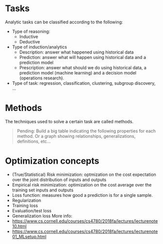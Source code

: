 # Tasks
Analytic tasks can be classified according to the following:
- Type of reasoning: 
  - Inductive
  - Deductive
- Type of induction/analytics
  - Description: answer what happened using historical data
  - Prediction: answer what will happen using historical data and a prediction model
  - Prescription: answer what should we do using historical data, a prediction model (machine learning) and a decision model (operations research).
- Type of task: regression, classification, clustering, subgroup discovery, ...

# Methods
The techniques used to solve a certain task are called methods.

> Pending: Build a big table indicating the following properties for each method. Or a graph showing relationships, generalizations, definitions, etc...

# Optimization concepts
- (True/Statistical) Risk minimization: optmization on the cost expectation over the joint distribution of inputs and outputs
- Empirical risk minimization: optimization on the cost average over the training set inputs and outputs
- Loss function: measures how good a prediction is for a single sample.
- Regularization
- Training loss
- Evaluation/test loss
- Generalization loss
More info:
- https://www.cs.cornell.edu/courses/cs4780/2018fa/lectures/lecturenote10.html
- https://www.cs.cornell.edu/courses/cs4780/2018fa/lectures/lecturenote01_MLsetup.html
